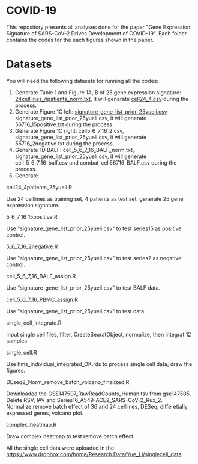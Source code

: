 # COVID-19

This repository presents all analyses done for the paper "Gene Expression Signature of SARS-CoV-2 Drives Development of COVID-19". Each folder contains the codes for the each figures shown in the paper.


# Datasets

You will need the following datasets for running all the codes:

1. Generate Table 1 and Figure 1A, B of 25 gene expression signature: [24celllines_4patients_norm.txt](https://github.com/yueli711/COVID-19/blob/master/Table1_Figure1AB_cell24_4/24celllines_4patients_norm.txt), it will generate [cell24_4.csv](https://github.com/yueli711/COVID-19/blob/master/Table1_Figure1AB_cell24_4/cell24_4.csv) during the process.  
2. Generate Figure 1C left: [signature_gene_list_prior_25yueli.csv](https://github.com/yueli711/COVID-19/blob/master/Figure1C_left_5_6_7_16_15positive/signature_gene_list_prior_25yueli.csv) signature_gene_list_prior_25yueli.csv, it will generate 56716_15positive.txt during the process.
3. Generate Figure 1C right: cell5_6_7_16_2.csv, signature_gene_list_prior_25yueli.csv, it will generate 56716_2negative.txt during the process.
4. Generate 1D BALF: cell_5_6_7_16_BALF_norm.txt, signature_gene_list_prior_25yueli.csv, it will generate cell_5_6_7_16_balf.csv and combat_cell56716_BALF.csv during the process.
5. Generate 

cell24_4patients_25yueli.R

Use 24 celllines as training set, 4 patients as test set, generate 25 gene expression signature.

5_6_7_16_15positive.R

Use "signature_gene_list_prior_25yueli.csv" to test series15 as positive control.

5_6_7_16_2negative.R

Use "signature_gene_list_prior_25yueli.csv" to test series2 as negative control.

cell_5_6_7_16_BALF_assign.R

Use "signature_gene_list_prior_25yueli.csv" to test BALF data.

cell_5_6_7_16_PBMC_assign.R

Use "signature_gene_list_prior_25yueli.csv" to test  data.

single_cell_integrate.R

input single cell files, filter, CreateSeuratObject, normalize, then integrat 12 samples 

single_cell.R

Use hms_individual_integrated_OK.rds to process single cell data, draw the figures. 

DEseq2_Norm_remove_batch_volcano_finalized.R 

Downloaded the GSE147507_RawReadCounts_Human.tsv from gse147505. 
Delete RSV, IAV and Series16_A549-ACE2_SARS-CoV-2_Rux_2. Normalize,remove batch effect of 36 and 24 celllines, DESeq, differetially expressed genes, volcano plot.

complex_heatmap.R

Draw complex heatmap to test remove batch effect.

All the single cell data were uploaded in the https://www.dropbox.com/home/Research.Data/Yue_Li/singlecell_data.
